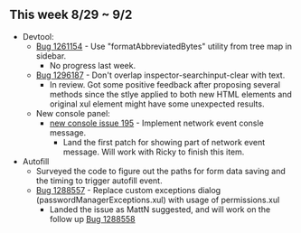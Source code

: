 ## This week 8/29 ~ 9/2
* Devtool:
    - [Bug 1261154](https://bugzilla.mozilla.org/show_bug.cgi?id=1261154) - Use "formatAbbreviatedBytes" utility from tree map in sidebar.
        - No progress last week.
    - [Bug 1296187](https://bugzilla.mozilla.org/show_bug.cgi?id=1296187) - Don't overlap inspector-searchinput-clear with text.
        - In review. Got some positive feedback after proposing several methods since the stlye applied to both new HTML elements and original xul element might have some unexpected results.
    - New console panel:
        - [new console issue 195](https://github.com/devtools-html/gecko-dev/issues/195) - Implement network event consle message.
            - Land the first patch for showing part of network event message. Will work with Ricky to finish this item.
* Autofill
    - Surveyed the code to figure out the paths for form data saving and the timing to trigger autofill event.
    - [Bug 1288557](https://bugzilla.mozilla.org/show_bug.cgi?id=1288557) - Replace custom exceptions dialog (passwordManagerExceptions.xul) with usage of permissions.xul
        - Landed the issue as MattN suggested, and will work on the follow up [Bug 1288558](https://bugzilla.mozilla.org/show_bug.cgi?id=1288558)
